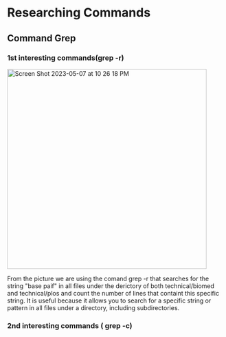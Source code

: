 # Researching Commands

## Command Grep

### 1st interesting commands(grep -r)

<img width="464" alt="Screen Shot 2023-05-07 at 10 26 18 PM" src="https://user-images.githubusercontent.com/130090548/236741207-5933e531-b20b-4fe4-8707-3d2b73657762.png">

From the picture we are using the comand grep -r that searches for the string "base paif" in all files under the derictory of both technical/biomed and technical/plos and count the number of lines that containt this specific string. It is useful because it allows you to search for a specific string or pattern in all files under a directory, including subdirectories.

### 2nd interesting commands ( grep -c)
